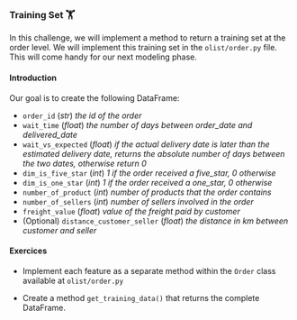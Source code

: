 ### Training Set 🏋️‍

In this challenge, we will implement a method to return a training set at the order level. We will implement this training set in the `olist/order.py` file. This will come handy for our next modeling phase. 

#### Introduction 

Our goal is to create the following DataFrame: 

  - `order_id` (_str_) _the id of the order_
  - `wait_time` (_float_) _the number of days between order_date and delivered_date_
  - `wait_vs_expected` (_float_) _if the actual delivery date is later than the estimated delivery date, returns the absolute number of days between the two dates, otherwise return 0_
  - `dim_is_five_star` (_int_) _1 if the order received a five_star, 0 otherwise_
  - `dim_is_one_star` (_int_) _1 if the order received a one_star, 0 otherwise_
  - `number_of_product` (_int_) _number of products that the order contains_
  - `number_of_sellers` (_int_) _number of sellers involved in the order_
  - `freight_value` (_float_) _value of the freight paid by customer_
  - (Optional) `distance_customer_seller` (_float_) _the distance in km between customer and seller_

#### Exercices

- Implement each feature as a separate method within the `Order` class available at `olist/order.py` 

- Create a method `get_training_data()` that returns the complete DataFrame.